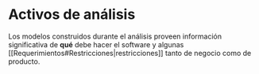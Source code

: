 # Activos de análisis
Los modelos construidos durante el análisis proveen información significativa de **qué** debe hacer el software y algunas [[Requerimientos#Restricciones|restricciones]] tanto de negocio como de producto.